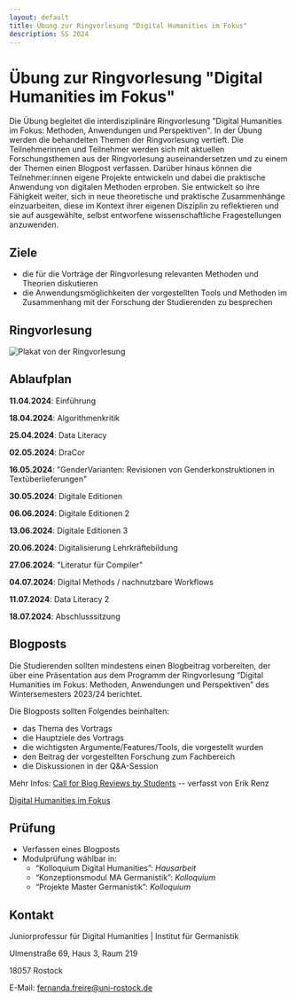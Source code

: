 ```yaml
---
layout: default
title: Übung zur Ringvorlesung "Digital Humanities im Fokus"
description: SS 2024
---
```

# Übung zur Ringvorlesung "Digital Humanities im Fokus"

Die Übung begleitet die interdisziplinäre Ringvorlesung "Digital Humanities im Fokus: Methoden, Anwendungen und Perspektiven". In der Übung werden die behandelten Themen der Ringvorlesung vertieft. Die Teilnehmerinnen und Teilnehmer werden sich mit aktuellen Forschungsthemen aus der Ringvorlesung auseinandersetzen und zu einem der Themen einen Blogpost verfassen. Darüber hinaus können die Teilnehmer:innen eigene Projekte entwickeln und dabei die praktische Anwendung von digitalen Methoden erproben. Sie entwickelt so ihre Fähigkeit weiter, sich in neue theoretische und praktische Zusammenhänge einzuarbeiten, diese im Kontext ihrer eigenen Disziplin zu reflektieren und sie auf ausgewählte, selbst entworfene wissenschaftliche Fragestellungen anzuwenden.

## Ziele
- die für die Vorträge der Ringvorlesung relevanten Methoden und Theorien diskutieren
- die Anwendungsmöglichkeiten der vorgestellten Tools und Methoden im Zusammenhang mit der Forschung der Studierenden zu besprechen

## Ringvorlesung

![Plakat von der Ringvorlesung](Plakat_SoSe_24.png)

## Ablaufplan

**11.04.2024**: Einführung

**18.04.2024**: Algorithmenkritik

**25.04.2024**: Data Literacy

**02.05.2024**: DraCor

**16.05.2024**: "GenderVarianten: Revisionen von Genderkonstruktionen in Textüberlieferungen"

**30.05.2024**: Digitale Editionen

**06.06.2024**: Digitale Editionen 2

**13.06.2024**: Digitale Editionen 3

**20.06.2024**: Digitalisierung Lehrkräftebildung 

**27.06.2024**: "Literatur für Compiler"

**04.07.2024**: Digital Methods / nachnutzbare Workflows

**11.07.2024**: Data Literacy 2

**18.07.2024**: Abschlusssitzung

## Blogposts
Die Studierenden sollten mindestens einen Blogbeitrag vorbereiten, der über eine Präsentation aus dem Programm der Ringvorlesung “Digital Humanities im Fokus: Methoden, Anwendungen und Perspektiven” des Wintersemesters 2023/24 berichtet. 

Die Blogposts sollten Folgendes beinhalten:

- das Thema des Vortrags
- die Hauptziele des Vortrags
- die wichtigsten Argumente/Features/Tools, die vorgestellt wurden
- den Beitrag der vorgestellten Forschung zum Fachbereich
- die Diskussionen in der Q&A-Session

Mehr Infos: [Call for Blog Reviews by Students](Call_for_Blog_Reviews_by_Students.pdf) -- verfasst von Erik Renz

[Digital Humanities im Fokus](https://dhimfokus.hypotheses.org/)

## Prüfung
- Verfassen eines Blogposts
- Modulprüfung wählbar in:
    - “Kolloquium Digital Humanities”: _Hausarbeit_
    - “Konzeptionsmodul MA Germanistik”: _Kolloquium_
    - “Projekte Master Germanistik”: _Kolloquium_

## Kontakt
Juniorprofessur für Digital Humanities | Institut für Germanistik

Ulmenstraße 69, Haus 3, Raum 219

18057 Rostock

E-Mail: fernanda.freire@uni-rostock.de



